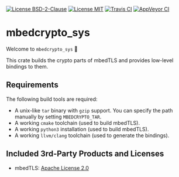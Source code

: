 [![License BSD-2-Clause](https://img.shields.io/badge/License-BSD--2--Clause-blue.svg)](https://opensource.org/licenses/BSD-2-Clause)
[![License MIT](https://img.shields.io/badge/License-MIT-blue.svg)](https://opensource.org/licenses/MIT)
[![Travis CI](https://travis-ci.com/KizzyCode/mbedcrypto_sys-rust.svg?branch=master)](https://travis-ci.com/KizzyCode/mbedcrypto_sys-rust)
[![AppVeyor CI](https://ci.appveyor.com/api/projects/status/github/KizzyCode/mbedcrypto_sys-rust?svg=true)](https://ci.appveyor.com/project/KizzyCode/mbedcrypto-sys-rust)


# mbedcrypto_sys
Welcome to `mbedcrypto_sys` 🎉

This crate builds the crypto parts of mbedTLS and provides low-level bindings to them.


## Requirements
The following build tools are required:
 - A unix-like `tar` binary with `gzip` support. You can specify the path manually by setting `MBEDCRYPTO_TAR`.
 - A working `cmake` toolchain (used to build mbedTLS).
 - A working `python3` installation (used to build mbedTLS).
 - A working `llvm/clang` toolchain (used to generate the bindings).


## Included 3rd-Party Products and Licenses
 - mbedTLS: [Apache License 2.0](./mbedtls/LICENSE)
